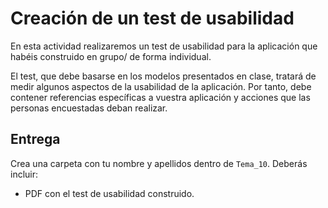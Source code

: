 # Creación de un test de usabilidad

En esta actividad realizaremos un test de usabilidad para la aplicación que habéis construido en grupo/ de forma individual.

El test, que debe basarse en los modelos presentados en clase, tratará de medir algunos aspectos de la usabilidad de la aplicación. Por tanto, debe contener referencias específicas a vuestra aplicación y acciones que las personas encuestadas deban realizar.

## Entrega

Crea una carpeta con tu nombre y apellidos dentro de ``Tema_10``. Deberás incluir:
-  PDF con el test de usabilidad construido.
